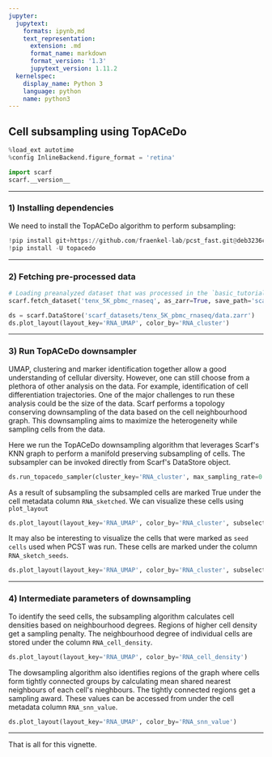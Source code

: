 ```yaml
---
jupyter:
  jupytext:
    formats: ipynb,md
    text_representation:
      extension: .md
      format_name: markdown
      format_version: '1.3'
      jupytext_version: 1.11.2
  kernelspec:
    display_name: Python 3
    language: python
    name: python3
---
```


## Cell subsampling using TopACeDo

```python
%load_ext autotime
%config InlineBackend.figure_format = 'retina'

import scarf
scarf.__version__
```

---
### 1) Installing dependencies


We need to install the TopACeDo algorithm to perform subsampling:

```python
!pip install git+https://github.com/fraenkel-lab/pcst_fast.git@deb3236cc26ee9fee77d5af40fac3f12bb753850
!pip install -U topacedo
```

---
### 2) Fetching pre-processed data

```python
# Loading preanalyzed dataset that was processed in the `basic_tutorial` vignette
scarf.fetch_dataset('tenx_5K_pbmc_rnaseq', as_zarr=True, save_path='scarf_datasets')
```

```python
ds = scarf.DataStore('scarf_datasets/tenx_5K_pbmc_rnaseq/data.zarr')
ds.plot_layout(layout_key='RNA_UMAP', color_by='RNA_cluster')
```

---
### 3) Run TopACeDo downsampler


UMAP, clustering and marker identification together allow a good understanding of cellular diversity. However, one can still choose from a plethora of other analysis on the data. For example, identification of cell differentiation trajectories. One of the major challenges to run these analysis could be the size of the data. Scarf performs a topology conserving downsampling of the data based on the cell neighbourhood graph. This downsampling aims to maximize the heterogeneity while sampling cells from the data.

Here we run the TopACeDo downsampling algorithm that leverages Scarf's KNN graph to perform a manifold preserving subsampling of cells. The subsampler can be invoked directly from Scarf's DataStore object.

```python
ds.run_topacedo_sampler(cluster_key='RNA_cluster', max_sampling_rate=0.1)
```

As a result of subsampling the subsampled cells are marked True under the cell metadata column `RNA_sketched`. We can visualize these cells using `plot_layout`

```python
ds.plot_layout(layout_key='RNA_UMAP', color_by='RNA_cluster', subselection_key='RNA_sketched')
```

It may also be interesting to visualize the cells that were marked as `seed cells` used when PCST was run. These cells are marked under the column `RNA_sketch_seeds`.

```python
ds.plot_layout(layout_key='RNA_UMAP', color_by='RNA_cluster', subselection_key='RNA_sketch_seeds')
```

---
### 4) Intermediate parameters of downsampling


To identify the seed cells, the subsampling algorithm calculates cell densities based on neighbourhood degrees. Regions of higher cell density get a sampling penalty. The neighbourhood degree of individual cells are stored under the column `RNA_cell_density`.

```python
ds.plot_layout(layout_key='RNA_UMAP', color_by='RNA_cell_density')
```

The dowsampling algorithm also identifies regions of the graph where cells form tightly connected groups by calculating mean shared nearest neighbours of each cell's nieghbours. The tightly connected regions get a sampling award. These values can be accessed from under the cell metadata column `RNA_snn_value`.

```python
ds.plot_layout(layout_key='RNA_UMAP', color_by='RNA_snn_value')
```

---
That is all for this vignette.
